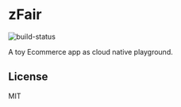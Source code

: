 # zFair

![build-status](https://github.com/zfair/zfair/workflows/build/badge.svg)

A toy Ecommerce app as cloud native playground.

## License

MIT
